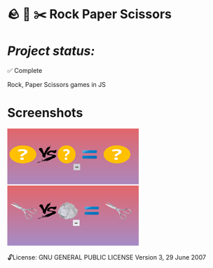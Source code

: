 
🪨 📰 ✂️ Rock Paper Scissors 
==============
***Project status:***
==============
:white_check_mark: Complete 
<!-- - [ ] Pending       :hourglass:
<!-- - [ ] Incomplete     :x: -->

Rock, Paper Scissors games in JS

Screenshots
===========

<img src="https://github.com/moseleygj/JavaScript/blob/master/Rock_Paper_Scisscors/Screenshot%20from%202022-05-31%2012-48-58.png" width="300px"/>

<img src="https://github.com/moseleygj/JavaScript/blob/master/Rock_Paper_Scisscors/Screenshot%20from%202022-05-31%2012-49-06.png" alt="screenshot1" width="300px"/>


 :unlock:License:
GNU GENERAL PUBLIC LICENSE Version 3, 29 June 2007


